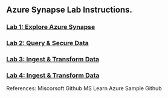 ## Azure Synapse Lab Instructions.

### [Lab 1: Explore Azure Synapse](/lab/Explore%20Azure%20Synapse.pdf)

### [Lab 2: Query & Secure Data](/lab2.md#lab-2-query--secure-data)

### [Lab 3: Ingest & Transform Data](/lab3.md)

### [Lab 4: Ingest & Transform Data](/lab4.md)


References:
  Miscorsoft Github
  MS Learn
  Azure Sample Github
